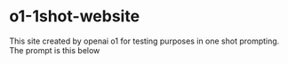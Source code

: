 # o1-1shot-website
This site created by openai o1 for testing purposes in one shot prompting. The prompt is this below
